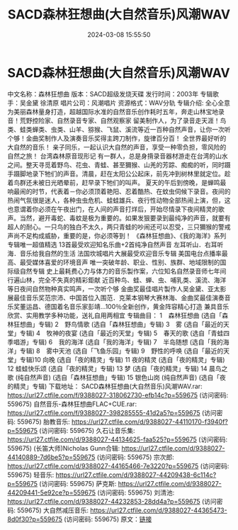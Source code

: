 ﻿---
title: SACD森林狂想曲(大自然音乐)风潮WAV
date: 2024-03-08 15:55:50
categories: 古典音乐、新世纪、纯音雅乐
tags: 纯音雅乐
---
# SACD森林狂想曲(大自然音乐)风潮WAV

中文名称：森林狂想曲
版本：SACD超级发烧天碟
发行时间：2003年
专辑歌手：吴金黛 徐清原
唱片公司：风潮唱片
资源格式：WAV分轨
专辑介绍:
全心全意为美丽森林量身打造，超越国际水准的自然音乐创作耗时五年，奔走山林宝地录音！荒野控险家、自然录音专家、自然观察家
留美制作人，为了录音走天涯！鸟类、蛙类蝉类、虫类、山羊、猕猴、飞鼠、溪流等近一百种自然声音，让你一次听个够！金曲奖制作人及演奏音乐奖得主跨刀制作，旋律百分百！
全世界最好听的大自然的音乐！
亲子同乐，一起认识大自然的声音，享受一种零负担，零风险的自然之旅！
台湾森林原音现形记
有一群人，总是身揹录音器材游走在台湾的山水之间。整天寻觅着野鸟、花虫、青蛙、甚至獮猴、山羌的芳踪、痴痴的听，同时蹑手蹑脚地录下牠们的声音。清晨，赶在太阳公公起床，前先冲到树林里就定位。趁着鸟群还未被日光晒晕前，赶早录下牠们的叫声。
夏天的午后到傍晚，是蝉鸣最响最闹的时节，代表着－你必须顶着艳阳、忍着酷热、在蚊虫伺候下录音。夜间的热闹气氛很是迷人，各种虫虫危机、蛙蛙雄兵、夜行性动物全部热闹上演，但，这也意谓着你必须在午夜出门，在人间的声音打烊后，开始尽情录下夜间精灵的歌声。当然，避开毒蛇、毒蚊是极为重要的。如果发狠要录到最纯净的声音，就要有超人的耐心。一只鸟的独白不太久，两只青蛙的吵闹还可以忍受，三只獮猴的警戒声尚不足构成威胁，重要的是，你必须等到！
《森林狂想曲》、《我的海洋》系列专辑唯一超值精选
13首最受欢迎知名乐曲+2首纯净自然声音
左耳听山．右耳听海．音乐给我自然的生活
法国坎城唱片大展最受欢迎音乐专辑
美国电台点播率最高、最受媒体喜爱的环境音声
唯一突破年龄、职业、性别、族群、地域限制的国际级自然专辑
史上最耗费心力与体力的音乐製作案，六位知名自然录音师七年间行遍山林，完全不失真的精彩鉅献
近百种鸟、蛙、蝉、虫、哺乳类、溪流、海洋等日夜间自然物种真实鸣声，一次听个够
金曲奖最佳唱片製作人吴金黛、亚太影展最佳音乐奖范宗沛、中国首位入围范．克莱本钢琴大赛林海、金曲奖最佳演奏音乐奖董运昌、德国着名音乐家彭靖...100％全新创作，黄金阵容精心打造
兼具音乐欣赏、实用教学多种功能，送礼自用两相宜
专辑曲目：
1　森林狂想曲 (选自「森林狂想曲」专辑)
2　野鸟情歌 (选自「森林狂想曲」专辑)
3　雾 (选自「最近的天堂」专辑)
4　牧神的夜宴 (选自「最近的天堂」专辑)
5　春天的歌 (选自「青蛙四季唱游」专辑)
6　我的海洋 (选自「我的海洋」专辑)
7　半岛随想 (选自「我的海洋」专辑)
8　雾中天池 (选自「飞鱼乐园」专辑)
9　野性的呼唤 (选自「最近的天堂」专辑)10 向晚 (选自「夜的精灵」专辑)
11 夜的精灵 (选自「夜的精灵」专辑)
12 蛙蛙快乐颂 (选自「夜的精灵」专辑)
13 梦 (选自「夜的精灵」专辑)
14 晨鸟之歌 (纯自然声音) (选自「森林狂想曲」专辑)
15 银色山岗 (纯自然声音) (选自「夜的精灵」专辑)
下载地址：
SACD森林狂想曲(大自然音乐)风潮WAV.rar: https://url27.ctfile.com/f/9388027-318062730-efb14c?p=559675
(访问密码: 559675)
自然音乐-森林狂想曲FLAC+CUE.rar: https://url27.ctfile.com/f/9388027-398285555-41d2a5?p=559675
(访问密码: 559675)
胎教音乐: https://url27.ctfile.com/d/9388027-44110170-f3940f?p=559675
(访问密码: 559675)
久石让音乐集: https://url27.ctfile.com/d/9388027-44134625-faa525?p=559675
(访问密码: 559675)
(长笛大师)Nicholas Gunn合辑: https://url27.ctfile.com/d/9388027-44140889-7d6be5?p=559675
(访问密码: 559675)
宗次郎: https://url27.ctfile.com/d/9388027-44165466-7e3220?p=559675
(访问密码: 559675)
轻音乐: https://url27.ctfile.com/d/9388027-44209438-6c114c?p=559675
(访问密码: 559675)
萨克斯: https://url27.ctfile.com/d/9388027-44209441-5e92ce?p=559675
(访问密码: 559675)
刘清池: https://url27.ctfile.com/d/9388027-44232853-28dd4a?p=559675
(访问密码: 559675)
大自然减压音乐: https://url27.ctfile.com/d/9388027-44365473-8d0f30?p=559675
(访问密码: 559675)
原文：[链接](https://blog.sina.com.cn/s/blog_1647c7e76010314ms.html)